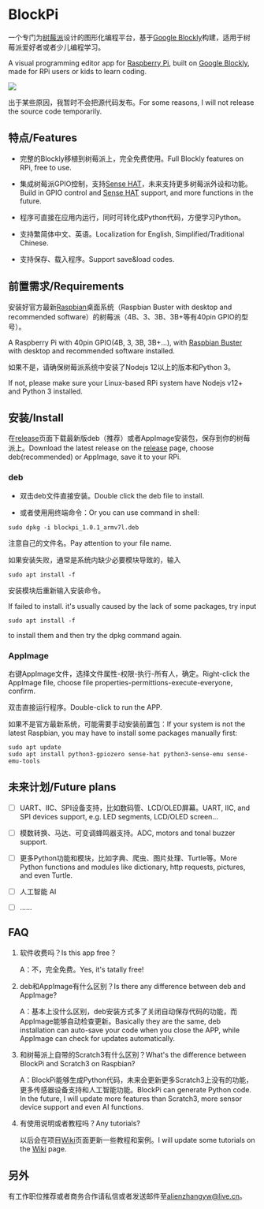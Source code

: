 # BlockPi

一个专门为[树莓派](https://www.raspberry.org)设计的图形化编程平台，基于[Google Blockly](https://developers.google.com/blockly/)构建，适用于树莓派爱好者或者少儿编程学习。

A visual programming editor app for [Raspberry Pi](https://www.raspberry.org), built on [Google Blockly](https://developers.google.com/blockly/), made for RPi users or kids to learn coding.

![](https://raw.githubusercontent.com/alienzhangyw/BlockPi/master/2020/01/19-12-59-09-%E6%89%B9%E6%B3%A8%202020-01-19%20125727.png)

出于某些原因，我暂时不会把源代码发布。For some reasons, I will not release the source code temporarily.

## 特点/Features

- 完整的Blockly移植到树莓派上，完全免费使用。Full Blockly features on RPi, free to use.

- 集成树莓派GPIO控制，支持[Sense HAT](https://www.raspberrypi.org/products/sense-hat/)，未来支持更多树莓派外设和功能。Build in GPIO control and [Sense HAT]([https://www.raspberrypi.org/products/sense-hat/) support, and more functions in the future.

- 程序可直接在应用内运行，同时可转化成Python代码，方便学习Python。

- 支持繁简体中文、英语。Localization for English, Simplified/Traditional Chinese.

- 支持保存、载入程序。Support save&load codes.

## 前置需求/Requirements

安装好官方最新[Raspbian](https://www.raspberrypi.org/downloads/raspbian/)桌面系统（Raspbian Buster with desktop and recommended software）的树莓派（4B、3、3B、3B+等有40pin GPIO的型号）。

A Raspberry Pi with 40pin GPIO(4B, 3, 3B, 3B+...), with [Raspbian Buster](https://www.raspberrypi.org/downloads/raspbian/) with desktop and recommended software installed.

如果不是，请确保树莓派系统中安装了Nodejs 12以上的版本和Python 3。

If not, please make sure your Linux-based RPi system have Nodejs v12+ and Python 3 installed.

## 安装/Install

在[release](https://github.com/alienzhangyw/BlockPi/releases)页面下载最新版deb（推荐）或者AppImage安装包，保存到你的树莓派上。Download the latest release on the [release](https://github.com/alienzhangyw/BlockPi/releases) page, choose deb(recommended) or AppImage, save it to your RPi.

### deb

- 双击deb文件直接安装。Double click the deb file to install.

- 或者使用用终端命令：Or you can use command in shell:

```shell
sudo dpkg -i blockpi_1.0.1_armv7l.deb
```

注意自己的文件名。Pay attention to your file name.

如果安装失败，通常是系统内缺少必要模块导致的，输入

```shell
sudo apt install -f
```

安装模块后重新输入安装命令。

If failed to install. it's usually caused by the lack of some packages, try input

```shell
sudo apt install -f
```

to install them and then try the dpkg command again.

### AppImage

右键AppImage文件，选择文件属性-权限-执行-所有人，确定。Right-click the AppImage file, choose file properties-permittions-execute-everyone, confirm.

双击直接运行程序。Double-click to run the APP.

如果不是官方最新系统，可能需要手动安装前置包：If your system is not the latest Raspbian, you may have to install some packages manually first:

```shell
sudo apt update
sudo apt install python3-gpiozero sense-hat python3-sense-emu sense-emu-tools
```

## 未来计划/Future plans

- [ ] UART、IIC、SPI设备支持，比如数码管、LCD/OLED屏幕。UART, IIC, and SPI devices support, e.g. LED segments, LCD/OLED screen...

- [ ] 模数转换、马达、可变调蜂鸣器支持。ADC, motors and tonal buzzer support.

- [ ] 更多Python功能和模块，比如字典、爬虫、图片处理、Turtle等。More Python functions and modules like dictionary, http requests, pictures, and even Turtle.

- [ ] 人工智能 AI

- [ ] ……

## FAQ

1. 软件收费吗？Is this app free？
   
   A：不，完全免费。Yes, it's tatally free!

2. deb和AppImage有什么区别？Is there any difference between deb and AppImage?
   
   A：基本上没什么区别，deb安装方式多了关闭自动保存代码的功能，而AppImage能够自动检查更新。Basically they are the same, deb installation can auto-save your code when you close the APP, while AppImage can check for updates automatically.

3. 和树莓派上自带的Scratch3有什么区别？What's the difference between BlockPi and Scratch3 on Raspbian?
   
   A：BlockPi能够生成Python代码，未来会更新更多Scratch3上没有的功能，更多传感器设备支持和人工智能功能。BlockPi can generate Python code. In the future, I will update more features than Scratch3, more sensor device support and even AI functions.

4. 有使用说明或者教程吗？Any tutorials?
   
   以后会在项目[Wiki](https://github.com/alienzhangyw/BlockPi/wiki)页面更新一些教程和案例。I will update some tutorials on the [Wiki](https://github.com/alienzhangyw/BlockPi/wiki) page.

## 另外

有工作职位推荐或者商务合作请私信或者发送邮件至<alienzhangyw@live.cn>。
